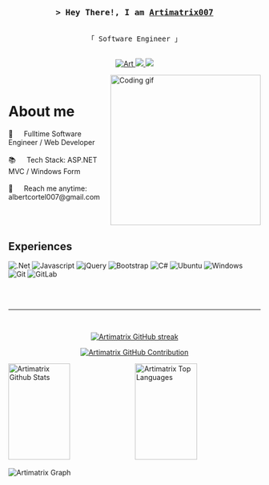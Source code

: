 <!-- Intro  -->
<h3 align="center">
        <samp>&gt; Hey There!, I am
                <b><a target="_blank" href="#">Artimatrix007</a></b>
        </samp>
</h3>

<p align="center"> 
  <samp>
<!--     <a href="#">「 Google Me 」</a> -->
    <br>
    「 Software Engineer 」
    <br>
    <br>
  </samp>
</p>

<p align="center">
<!--  <a href="" target="blank">
  <img src="https://img.shields.io/badge/Website-DC143C?style=for-the-badge&logo=medium&logoColor=white" alt="Art" />
 </a> -->
 <a href="https://www.linkedin.com/in/albert-cortel-404460261/" target="_blank">
  <img src="https://img.shields.io/badge/LinkedIn-0077B5?style=for-the-badge&logo=linkedin&logoColor=white" alt="Art"/>
 </a>
 <a href="https://Artsus.itch.io/" target="_blank">
   <img src="https://img.shields.io/badge/Itch.io-FA5C5C?style=for-the-badge&logo=itchdotio&logoColor=white"/>
 </a>
 <a href="https://www.sololearn.com/en/profile/26797502" target="_blank">
   <img src="https://img.shields.io/badge/-Sololearn-3a464b?style=for-the-badge&logo=Sololearn&logoColor=white"/>
 </a>
<!--  <a href="https://www.facebook.com/ArtSonelAsaleb" target="_blank">
  <img src="https://img.shields.io/badge/Facebook-20BEFF?&style=for-the-badge&logo=facebook&logoColor=white" alt="Art"/>
  </a>  -->
</p>
<img align="right" width="300" src="/assets/Artdev.png" alt="Coding gif" />
<br />

<!-- About Section -->
# About me
<p>
 🔭 &emsp; Fulltime Software Engineer / Web Developer <br/><br/>
 📚 &emsp; Tech Stack: ASP.NET MVC / Windows Form <br/><br/>
 📧 &emsp; Reach me anytime: albertcortel007@gmail.com<br/><br/>
</p>
<br/>

## Experiences

![.Net](https://img.shields.io/badge/.NET-5C2D91?style=for-the-badge&logo=.net&logoColor=white)
![Javascript](https://img.shields.io/badge/Javascript-F0DB4F?style=for-the-badge&labelColor=black&logo=javascript&logoColor=F0DB4F)
![jQuery](https://img.shields.io/badge/jquery-%230769AD.svg?style=for-the-badge&logo=jquery&logoColor=white)
![Bootstrap](https://img.shields.io/badge/bootstrap-%238511FA.svg?style=for-the-badge&logo=bootstrap&logoColor=white)
![C#](https://img.shields.io/badge/c%23-%23239120.svg?style=for-the-badge&logo=csharp&logoColor=white)
![Ubuntu](https://img.shields.io/badge/Ubuntu-E95420?style=for-the-badge&logo=ubuntu&logoColor=white)
![Windows](https://img.shields.io/badge/Windows-0078D6?style=for-the-badge&logo=windows&logoColor=white)
![Git](https://img.shields.io/badge/git-%23F05033.svg?style=for-the-badge&logo=git&logoColor=white)
![GitLab](https://img.shields.io/badge/gitlab-%23181717.svg?style=for-the-badge&logo=gitlab&logoColor=white)

<br/>

<!-- <p align="left">
  <a href="https://github.com/Artimatrix007?tab=repositories" target="_blank"><img alt="All Repositories" title="All Repositories" src="https://img.shields.io/badge/-All%20Repos-2962FF?style=for-the-badge&logo=koding&logoColor=white"/></a>
</p> -->

<br/>
<hr/>
<br/>

<p align="center">
  <a href="https://github.com/Artimatrix007">
    <img src="https://github-readme-streak-stats.herokuapp.com/?user=Artimatrix007&theme=radical&border=7F3FBF&background=0D1117" alt="Artimatrix GitHub streak"/>
  </a>
</p>

<p align="center">
  <a href="https://github.com/Artimatrix007">
    <img src="https://github-profile-summary-cards.vercel.app/api/cards/profile-details?username=Artimatrix007&theme=radical" alt="Artimatrix GitHub Contribution"/>
  </a>
</p>

<a> 
    <a href="https://github.com/Artimatrix007"><img alt="Artimatrix Github Stats" src="https://denvercoder1-github-readme-stats.vercel.app/api?username=Artimatrix007&show_icons=true&count_private=true&theme=react&border_color=7F3FBF&bg_color=0D1117&title_color=F85D7F&icon_color=F8D866" height="192px" width="49.5%"/></a>
  <a href="https://github.com/Artimatrix007"><img alt="Artimatrix Top Languages" src="https://denvercoder1-github-readme-stats.vercel.app/api/top-langs/?username=Artimatrix007&langs_count=8&layout=compact&theme=react&border_color=7F3FBF&bg_color=0D1117&title_color=F85D7F&icon_color=F8D866" height="192px" width="49.5%"/></a>
  <br/>
</a>

![Artimatrix Graph](https://github-readme-activity-graph.vercel.app/graph?username=Artimatrix007&custom_title=Artimatrix%20GitHub%20Activity%20Graph&bg_color=0D1117&color=7F3FBF&line=7F3FBF&point=7F3FBF&area_color=FFFFFF&title_color=FFFFFF&area=true)

